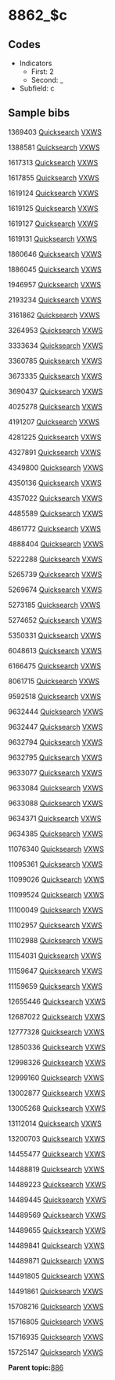 # 8862\_$c

## Codes

-   Indicators
    -   First: 2
    -   Second: \_
-   Subfield: c

## Sample bibs

1369403 [Quicksearch](https://search.library.yale.edu/catalog/1369403) [VXWS](http://prodorbis.library.yale.edu:7014/vxws/GetHoldingsService?bibId=1369403)

1388581 [Quicksearch](https://search.library.yale.edu/catalog/1388581) [VXWS](http://prodorbis.library.yale.edu:7014/vxws/GetHoldingsService?bibId=1388581)

1617313 [Quicksearch](https://search.library.yale.edu/catalog/1617313) [VXWS](http://prodorbis.library.yale.edu:7014/vxws/GetHoldingsService?bibId=1617313)

1617855 [Quicksearch](https://search.library.yale.edu/catalog/1617855) [VXWS](http://prodorbis.library.yale.edu:7014/vxws/GetHoldingsService?bibId=1617855)

1619124 [Quicksearch](https://search.library.yale.edu/catalog/1619124) [VXWS](http://prodorbis.library.yale.edu:7014/vxws/GetHoldingsService?bibId=1619124)

1619125 [Quicksearch](https://search.library.yale.edu/catalog/1619125) [VXWS](http://prodorbis.library.yale.edu:7014/vxws/GetHoldingsService?bibId=1619125)

1619127 [Quicksearch](https://search.library.yale.edu/catalog/1619127) [VXWS](http://prodorbis.library.yale.edu:7014/vxws/GetHoldingsService?bibId=1619127)

1619131 [Quicksearch](https://search.library.yale.edu/catalog/1619131) [VXWS](http://prodorbis.library.yale.edu:7014/vxws/GetHoldingsService?bibId=1619131)

1860646 [Quicksearch](https://search.library.yale.edu/catalog/1860646) [VXWS](http://prodorbis.library.yale.edu:7014/vxws/GetHoldingsService?bibId=1860646)

1886045 [Quicksearch](https://search.library.yale.edu/catalog/1886045) [VXWS](http://prodorbis.library.yale.edu:7014/vxws/GetHoldingsService?bibId=1886045)

1946957 [Quicksearch](https://search.library.yale.edu/catalog/1946957) [VXWS](http://prodorbis.library.yale.edu:7014/vxws/GetHoldingsService?bibId=1946957)

2193234 [Quicksearch](https://search.library.yale.edu/catalog/2193234) [VXWS](http://prodorbis.library.yale.edu:7014/vxws/GetHoldingsService?bibId=2193234)

3161862 [Quicksearch](https://search.library.yale.edu/catalog/3161862) [VXWS](http://prodorbis.library.yale.edu:7014/vxws/GetHoldingsService?bibId=3161862)

3264953 [Quicksearch](https://search.library.yale.edu/catalog/3264953) [VXWS](http://prodorbis.library.yale.edu:7014/vxws/GetHoldingsService?bibId=3264953)

3333634 [Quicksearch](https://search.library.yale.edu/catalog/3333634) [VXWS](http://prodorbis.library.yale.edu:7014/vxws/GetHoldingsService?bibId=3333634)

3360785 [Quicksearch](https://search.library.yale.edu/catalog/3360785) [VXWS](http://prodorbis.library.yale.edu:7014/vxws/GetHoldingsService?bibId=3360785)

3673335 [Quicksearch](https://search.library.yale.edu/catalog/3673335) [VXWS](http://prodorbis.library.yale.edu:7014/vxws/GetHoldingsService?bibId=3673335)

3690437 [Quicksearch](https://search.library.yale.edu/catalog/3690437) [VXWS](http://prodorbis.library.yale.edu:7014/vxws/GetHoldingsService?bibId=3690437)

4025278 [Quicksearch](https://search.library.yale.edu/catalog/4025278) [VXWS](http://prodorbis.library.yale.edu:7014/vxws/GetHoldingsService?bibId=4025278)

4191207 [Quicksearch](https://search.library.yale.edu/catalog/4191207) [VXWS](http://prodorbis.library.yale.edu:7014/vxws/GetHoldingsService?bibId=4191207)

4281225 [Quicksearch](https://search.library.yale.edu/catalog/4281225) [VXWS](http://prodorbis.library.yale.edu:7014/vxws/GetHoldingsService?bibId=4281225)

4327891 [Quicksearch](https://search.library.yale.edu/catalog/4327891) [VXWS](http://prodorbis.library.yale.edu:7014/vxws/GetHoldingsService?bibId=4327891)

4349800 [Quicksearch](https://search.library.yale.edu/catalog/4349800) [VXWS](http://prodorbis.library.yale.edu:7014/vxws/GetHoldingsService?bibId=4349800)

4350136 [Quicksearch](https://search.library.yale.edu/catalog/4350136) [VXWS](http://prodorbis.library.yale.edu:7014/vxws/GetHoldingsService?bibId=4350136)

4357022 [Quicksearch](https://search.library.yale.edu/catalog/4357022) [VXWS](http://prodorbis.library.yale.edu:7014/vxws/GetHoldingsService?bibId=4357022)

4485589 [Quicksearch](https://search.library.yale.edu/catalog/4485589) [VXWS](http://prodorbis.library.yale.edu:7014/vxws/GetHoldingsService?bibId=4485589)

4861772 [Quicksearch](https://search.library.yale.edu/catalog/4861772) [VXWS](http://prodorbis.library.yale.edu:7014/vxws/GetHoldingsService?bibId=4861772)

4888404 [Quicksearch](https://search.library.yale.edu/catalog/4888404) [VXWS](http://prodorbis.library.yale.edu:7014/vxws/GetHoldingsService?bibId=4888404)

5222288 [Quicksearch](https://search.library.yale.edu/catalog/5222288) [VXWS](http://prodorbis.library.yale.edu:7014/vxws/GetHoldingsService?bibId=5222288)

5265739 [Quicksearch](https://search.library.yale.edu/catalog/5265739) [VXWS](http://prodorbis.library.yale.edu:7014/vxws/GetHoldingsService?bibId=5265739)

5269674 [Quicksearch](https://search.library.yale.edu/catalog/5269674) [VXWS](http://prodorbis.library.yale.edu:7014/vxws/GetHoldingsService?bibId=5269674)

5273185 [Quicksearch](https://search.library.yale.edu/catalog/5273185) [VXWS](http://prodorbis.library.yale.edu:7014/vxws/GetHoldingsService?bibId=5273185)

5274652 [Quicksearch](https://search.library.yale.edu/catalog/5274652) [VXWS](http://prodorbis.library.yale.edu:7014/vxws/GetHoldingsService?bibId=5274652)

5350331 [Quicksearch](https://search.library.yale.edu/catalog/5350331) [VXWS](http://prodorbis.library.yale.edu:7014/vxws/GetHoldingsService?bibId=5350331)

6048613 [Quicksearch](https://search.library.yale.edu/catalog/6048613) [VXWS](http://prodorbis.library.yale.edu:7014/vxws/GetHoldingsService?bibId=6048613)

6166475 [Quicksearch](https://search.library.yale.edu/catalog/6166475) [VXWS](http://prodorbis.library.yale.edu:7014/vxws/GetHoldingsService?bibId=6166475)

8061715 [Quicksearch](https://search.library.yale.edu/catalog/8061715) [VXWS](http://prodorbis.library.yale.edu:7014/vxws/GetHoldingsService?bibId=8061715)

9592518 [Quicksearch](https://search.library.yale.edu/catalog/9592518) [VXWS](http://prodorbis.library.yale.edu:7014/vxws/GetHoldingsService?bibId=9592518)

9632444 [Quicksearch](https://search.library.yale.edu/catalog/9632444) [VXWS](http://prodorbis.library.yale.edu:7014/vxws/GetHoldingsService?bibId=9632444)

9632447 [Quicksearch](https://search.library.yale.edu/catalog/9632447) [VXWS](http://prodorbis.library.yale.edu:7014/vxws/GetHoldingsService?bibId=9632447)

9632794 [Quicksearch](https://search.library.yale.edu/catalog/9632794) [VXWS](http://prodorbis.library.yale.edu:7014/vxws/GetHoldingsService?bibId=9632794)

9632795 [Quicksearch](https://search.library.yale.edu/catalog/9632795) [VXWS](http://prodorbis.library.yale.edu:7014/vxws/GetHoldingsService?bibId=9632795)

9633077 [Quicksearch](https://search.library.yale.edu/catalog/9633077) [VXWS](http://prodorbis.library.yale.edu:7014/vxws/GetHoldingsService?bibId=9633077)

9633084 [Quicksearch](https://search.library.yale.edu/catalog/9633084) [VXWS](http://prodorbis.library.yale.edu:7014/vxws/GetHoldingsService?bibId=9633084)

9633088 [Quicksearch](https://search.library.yale.edu/catalog/9633088) [VXWS](http://prodorbis.library.yale.edu:7014/vxws/GetHoldingsService?bibId=9633088)

9634371 [Quicksearch](https://search.library.yale.edu/catalog/9634371) [VXWS](http://prodorbis.library.yale.edu:7014/vxws/GetHoldingsService?bibId=9634371)

9634385 [Quicksearch](https://search.library.yale.edu/catalog/9634385) [VXWS](http://prodorbis.library.yale.edu:7014/vxws/GetHoldingsService?bibId=9634385)

11076340 [Quicksearch](https://search.library.yale.edu/catalog/11076340) [VXWS](http://prodorbis.library.yale.edu:7014/vxws/GetHoldingsService?bibId=11076340)

11095361 [Quicksearch](https://search.library.yale.edu/catalog/11095361) [VXWS](http://prodorbis.library.yale.edu:7014/vxws/GetHoldingsService?bibId=11095361)

11099026 [Quicksearch](https://search.library.yale.edu/catalog/11099026) [VXWS](http://prodorbis.library.yale.edu:7014/vxws/GetHoldingsService?bibId=11099026)

11099524 [Quicksearch](https://search.library.yale.edu/catalog/11099524) [VXWS](http://prodorbis.library.yale.edu:7014/vxws/GetHoldingsService?bibId=11099524)

11100049 [Quicksearch](https://search.library.yale.edu/catalog/11100049) [VXWS](http://prodorbis.library.yale.edu:7014/vxws/GetHoldingsService?bibId=11100049)

11102957 [Quicksearch](https://search.library.yale.edu/catalog/11102957) [VXWS](http://prodorbis.library.yale.edu:7014/vxws/GetHoldingsService?bibId=11102957)

11102988 [Quicksearch](https://search.library.yale.edu/catalog/11102988) [VXWS](http://prodorbis.library.yale.edu:7014/vxws/GetHoldingsService?bibId=11102988)

11154031 [Quicksearch](https://search.library.yale.edu/catalog/11154031) [VXWS](http://prodorbis.library.yale.edu:7014/vxws/GetHoldingsService?bibId=11154031)

11159647 [Quicksearch](https://search.library.yale.edu/catalog/11159647) [VXWS](http://prodorbis.library.yale.edu:7014/vxws/GetHoldingsService?bibId=11159647)

11159659 [Quicksearch](https://search.library.yale.edu/catalog/11159659) [VXWS](http://prodorbis.library.yale.edu:7014/vxws/GetHoldingsService?bibId=11159659)

12655446 [Quicksearch](https://search.library.yale.edu/catalog/12655446) [VXWS](http://prodorbis.library.yale.edu:7014/vxws/GetHoldingsService?bibId=12655446)

12687022 [Quicksearch](https://search.library.yale.edu/catalog/12687022) [VXWS](http://prodorbis.library.yale.edu:7014/vxws/GetHoldingsService?bibId=12687022)

12777328 [Quicksearch](https://search.library.yale.edu/catalog/12777328) [VXWS](http://prodorbis.library.yale.edu:7014/vxws/GetHoldingsService?bibId=12777328)

12850336 [Quicksearch](https://search.library.yale.edu/catalog/12850336) [VXWS](http://prodorbis.library.yale.edu:7014/vxws/GetHoldingsService?bibId=12850336)

12998326 [Quicksearch](https://search.library.yale.edu/catalog/12998326) [VXWS](http://prodorbis.library.yale.edu:7014/vxws/GetHoldingsService?bibId=12998326)

12999160 [Quicksearch](https://search.library.yale.edu/catalog/12999160) [VXWS](http://prodorbis.library.yale.edu:7014/vxws/GetHoldingsService?bibId=12999160)

13002877 [Quicksearch](https://search.library.yale.edu/catalog/13002877) [VXWS](http://prodorbis.library.yale.edu:7014/vxws/GetHoldingsService?bibId=13002877)

13005268 [Quicksearch](https://search.library.yale.edu/catalog/13005268) [VXWS](http://prodorbis.library.yale.edu:7014/vxws/GetHoldingsService?bibId=13005268)

13112014 [Quicksearch](https://search.library.yale.edu/catalog/13112014) [VXWS](http://prodorbis.library.yale.edu:7014/vxws/GetHoldingsService?bibId=13112014)

13200703 [Quicksearch](https://search.library.yale.edu/catalog/13200703) [VXWS](http://prodorbis.library.yale.edu:7014/vxws/GetHoldingsService?bibId=13200703)

14455477 [Quicksearch](https://search.library.yale.edu/catalog/14455477) [VXWS](http://prodorbis.library.yale.edu:7014/vxws/GetHoldingsService?bibId=14455477)

14488819 [Quicksearch](https://search.library.yale.edu/catalog/14488819) [VXWS](http://prodorbis.library.yale.edu:7014/vxws/GetHoldingsService?bibId=14488819)

14489223 [Quicksearch](https://search.library.yale.edu/catalog/14489223) [VXWS](http://prodorbis.library.yale.edu:7014/vxws/GetHoldingsService?bibId=14489223)

14489445 [Quicksearch](https://search.library.yale.edu/catalog/14489445) [VXWS](http://prodorbis.library.yale.edu:7014/vxws/GetHoldingsService?bibId=14489445)

14489569 [Quicksearch](https://search.library.yale.edu/catalog/14489569) [VXWS](http://prodorbis.library.yale.edu:7014/vxws/GetHoldingsService?bibId=14489569)

14489655 [Quicksearch](https://search.library.yale.edu/catalog/14489655) [VXWS](http://prodorbis.library.yale.edu:7014/vxws/GetHoldingsService?bibId=14489655)

14489841 [Quicksearch](https://search.library.yale.edu/catalog/14489841) [VXWS](http://prodorbis.library.yale.edu:7014/vxws/GetHoldingsService?bibId=14489841)

14489871 [Quicksearch](https://search.library.yale.edu/catalog/14489871) [VXWS](http://prodorbis.library.yale.edu:7014/vxws/GetHoldingsService?bibId=14489871)

14491805 [Quicksearch](https://search.library.yale.edu/catalog/14491805) [VXWS](http://prodorbis.library.yale.edu:7014/vxws/GetHoldingsService?bibId=14491805)

14491861 [Quicksearch](https://search.library.yale.edu/catalog/14491861) [VXWS](http://prodorbis.library.yale.edu:7014/vxws/GetHoldingsService?bibId=14491861)

15708216 [Quicksearch](https://search.library.yale.edu/catalog/15708216) [VXWS](http://prodorbis.library.yale.edu:7014/vxws/GetHoldingsService?bibId=15708216)

15716805 [Quicksearch](https://search.library.yale.edu/catalog/15716805) [VXWS](http://prodorbis.library.yale.edu:7014/vxws/GetHoldingsService?bibId=15716805)

15716935 [Quicksearch](https://search.library.yale.edu/catalog/15716935) [VXWS](http://prodorbis.library.yale.edu:7014/vxws/GetHoldingsService?bibId=15716935)

15725147 [Quicksearch](https://search.library.yale.edu/catalog/15725147) [VXWS](http://prodorbis.library.yale.edu:7014/vxws/GetHoldingsService?bibId=15725147)

**Parent topic:**[886](../../tags/886/886.md)

